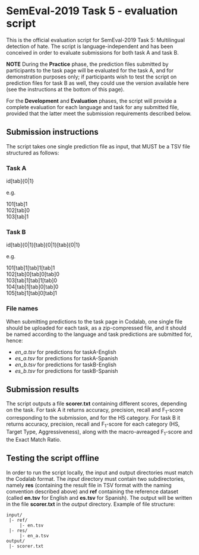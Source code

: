 # SemEval-2019 Task 5 - evaluation script #


This is the official evaluation script for SemEval-2019 Task 5: Multilingual detection of hate. The script is language-independent and has been conceived in order to evaluate submissions for both task A and task B.

**NOTE** 
During the **Practice** phase, the prediction files submitted by participants to the task page will be evaluated for the task A, and  for demonstration purposes only; if participants wish to test the script on prediction files for task B as well, they could use the version available here (see the instructions at the bottom of this page).

For the **Development** and **Evaluation** phases, the script will provide a complete evaluation for each language and task for any submitted file, provided that the latter meet the submission requirements described below.

## Submission instructions ##

The script takes one single prediction file as input, that MUST be a TSV file structured as follows:

### Task A ###
id[tab]{0|1}

e.g.

101[tab]1  
102[tab]0  
103[tab]1  

### Task B ###
id[tab]{0|1}[tab]{0|1}[tab]{0|1}

e.g.

101[tab]1[tab]1[tab]1  
102[tab]0[tab]0[tab]0  
103[tab]1[tab]1[tab]0  
104[tab]1[tab]0[tab]0  
105[tab]1[tab]0[tab]1  

### File names ###

When submitting predictions to the task page in Codalab, one single file should be uploaded for each task, as a zip-compressed file, and it should be named according to the language and task predictions are submitted for, hence:

* *en_a.tsv* for predictions for taskA-English
* *es_a.tsv* for predictions for taskA-Spanish
* *en_b.tsv* for predictions for taskB-English
* *es_b.tsv* for predictions for taskB-Spanish


## Submission results ##

The script outputs a file **scorer.txt** containing different scores, depending on the task.
For task A it returns accuracy, precision, recall and F<sub>1</sub>-score corresponding to the submission, and for the HS category.
For task B it returns accuracy, precision, recall and F<sub>1</sub>-score for each category (HS, Target Type, Aggressiveness), along with the macro-avreaged F<sub>1</sub>-score and the Exact Match Ratio.

## Testing the script offline ##

In order to run the script locally, the input and output directories must match the Codalab format. The *input* directory must contain two subdirectories, namely **res** (containing the result file in TSV format with the naming convention described above) and **ref** containing the reference dataset (called **en.tsv** for English and **es.tsv** for Spanish). The output will be written in the file **scorer.txt** in the *output* directory.
Example of file structure:

    input/
     |- ref/
         |- en.tsv
     |- res/
         |- en_a.tsv
    output/
     |- scorer.txt
    
